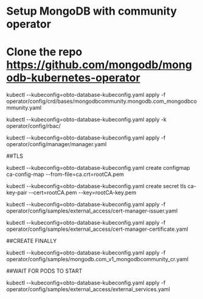 # Setup MongoDB with community operator
# Clone the repo https://github.com/mongodb/mongodb-kubernetes-operator

kubectl --kubeconfig=obto-database-kubeconfig.yaml apply -f operator/config/crd/bases/mongodbcommunity.mongodb.com_mongodbcommunity.yaml

kubectl --kubeconfig=obto-database-kubeconfig.yaml apply -k operator/config/rbac/

kubectl --kubeconfig=obto-database-kubeconfig.yaml apply -f operator/config/manager/manager.yaml

##TLS

kubectl --kubeconfig=obto-database-kubeconfig.yaml create configmap ca-config-map --from-file=ca.crt=<path-to->rootCA.pem

kubectl --kubeconfig=obto-database-kubeconfig.yaml create secret tls ca-key-pair  --cert=<path-to->rootCA.pem  --key=<path-to-key>rootCA-key.pem

kubectl --kubeconfig=obto-database-kubeconfig.yaml apply -f operator/config/samples/external_access/cert-manager-issuer.yaml

kubectl --kubeconfig=obto-database-kubeconfig.yaml apply -f operator/config/samples/external_access/cert-manager-certificate.yaml

##CREATE FINALLY

kubectl --kubeconfig=obto-database-kubeconfig.yaml apply -f operator/config/samples/mongodb.com_v1_mongodbcommunity_cr.yaml

##WAIT FOR PODS TO START

kubectl --kubeconfig=obto-database-kubeconfig.yaml apply -f operator/config/samples/external_access/external_services.yaml
